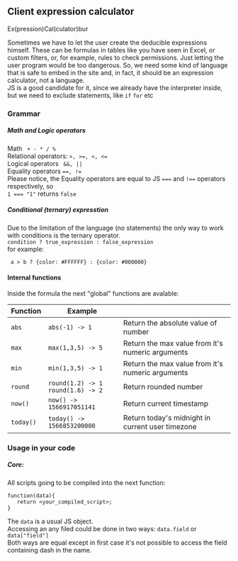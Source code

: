 ## Client expression calculator

Ex(pression)Cal(culator)bur  

Sometimes we have to let the user create the deducible expressions himself.
These can be formulas in tables like you have seen in Excel, or custom filters, or, for example, rules to check permissions.
Just letting the user program would be too dangerous.
So, we need some kind of language that is safe to embed in the site and, in fact, it should be an expression calculator, not a language.  
JS is a good candidate for it, since we already have the interpreter inside, but we need to exclude statements, like `if` `for` etc 

### Grammar

##### Math and Logic operators
   
Math ` + - * / %`      
Relational operators: `>, >=, <, <=`  
Logical operators  ` &&, ||`  
Equality operators  `==, !=`  
Please notice, the Equality operators are equal to JS `===` and `!==` operators respectively, so   
``` 1 === "1" ``` returns `false`  

##### Conditional (ternary) expresstion
Due to the limitation of the language (no statements) the only way to work with conditions is the ternary operator.  
`condition ? true_expression : false_expression`  
for example: 
```
 a > b ? {color: #FFFFFF} : {color: #000000}    
```


#### Internal functions
                                      
Inside the formula the next "global" functions are avalable:

| Function | Example |      |
|----------|---------|------|
| `abs` | `abs(-1) -> 1` | Return the absolute value of number |  
| `max` | `max(1,3,5) -> 5` | Return the max value from it's numeric arguments |  
| `min` | `min(1,3,5) -> 1` | Return the max value from it's numeric arguments |   
| `round` | `round(1.2) -> 1`  <br> `round(1.6) -> 2`  | Return rounded number |  
| `now()` | `now() -> 1566917051141` | Return current timestamp|  
| `today()` | `today() -> 1566853200000` |  Return today's midnight in current user timezone| 



### Usage in your code

##### Core: 
All scripts going to be compiled into the next function:  
```
function(data){
   return <your_compiled_script>;
}
```

The `data` is a usual JS object.   
Accessing an any filed could be done in two ways: `data.field` or `data["field"]`  
Both ways are equal except in first case it's not possible to access the field containing dash in the name.
